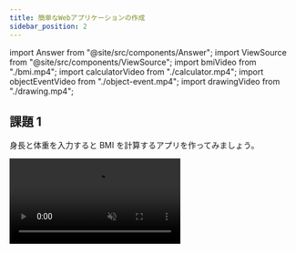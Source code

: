 ```yaml
---
title: 簡単なWebアプリケーションの作成
sidebar_position: 2
---
```


import Answer from "@site/src/components/Answer";
import ViewSource from "@site/src/components/ViewSource";
import bmiVideo from "./bmi.mp4";
import calculatorVideo from "./calculator.mp4";
import objectEventVideo from "./object-event.mp4";
import drawingVideo from "./drawing.mp4";

## 課題 1

身長と体重を入力すると BMI を計算するアプリを作ってみましょう。

<video src={bmiVideo} controls muted autoPlay loop />

<Answer>

```html title=index.html
<h1>BMI計算アプリ</h1>
<p><input id="height" /> cm</p>
<p><input id="weight" /> kg</p>
<button id="calc-button">BMIを計算する</button>
<p>BMIは……</p>
<p id="answer">？？</p>
<p>です！</p>
```

```javascript title=script.js
let height = document.getElementById("height");
let weight = document.getElementById("weight");

let calcButton = document.getElementById("calc-button");

let answer = document.getElementById("answer");

calcButton.onclick = () => {
  answer.textContent = weight.value / (height.value / 100) ** 2;
};
```

<ViewSource url={import.meta.url} path="_samples/bmi" />

</Answer>

## 課題 2

入力した 2 つの値の四則演算ができる、簡易的な計算アプリを作ってみましょう。

### ルール

- 2 つの数値と、演算子 `+`、`-`、`*`、`/` のうちいずれか 1 つを選択できます
- `計算` ボタンをクリックすると、計算結果が表示されます

<video src={calculatorVideo} controls muted autoPlay loop />

### STEP 1

まずは、数値の入力欄を作り、入力された値を取得してみましょう。

- 入力欄は `input` タグで作成できます。`type` 属性に `number` を指定することで、入力を数値のみに限定することができます。

  ```html title=index.html
  <input id="number1" type="number" />
  ```

- 入力された数値は、`document.getElementById` 関数が返すオブジェクトの `value` プロパティに格納されています。
- ただし、文字列として格納されているので、四則演算を行うには数値に変換する必要があります。文字列を数値に変換するには、`Number()` を使います。

  ```javascript
  let number = Number("1"); // 1
  ```

- 2 つの入力欄とボタンを配置し、ボタンを押すと入力された 2 つの数の和が表示されるようにしてみましょう。

  ```html title=index.html
  <input id="number1" type="number" />
  <input id="number2" type="number" />
  <button id="calculate-button" type="button">計算</button>
  <div id="result"></div>
  ```

  ```javascript title=script.js
  let calculateButton = document.getElementById("calculate-button");
  let number1 = document.getElementById("number1");
  let number2 = document.getElementById("number2");
  let result = document.getElementById("result");

  function calculate() {
    let inputNumber1 = Number(number1.value);
    let inputNumber2 = Number(number2.value);
    result.textContent = inputNumber1 + inputNumber2;
  }
  calculateButton.onclick = calculate;
  ```

### STEP 2

次に、演算子を選択できるプルダウンメニューを作りましょう。

- プルダウンメニューは、`select` タグと `option` タグを使って実現できます。1 つ 1 つの選択肢を `option` タグで作成し、全体を `select` タグで囲みます。

  ```html title=index.html
  <select id="fruit-select">
    <option value="strawberry">イチゴ</option>
    <option value="apple">リンゴ</option>
    <option value="banana">バナナ</option>
  </select>
  ```

- `select` 要素を `document.getElementById` 関数で取得します。返されたオブジェクトの `value` プロパティには、プルダウンメニューで選択されている選択肢の `value` 属性に指定されている文字列が格納されています。

  ```javascript title=script.js
  let fruitSelect = document.getElementById("fruit-select");

  // "strawberry", "apple", "banana" のいずれか
  document.write(fruitSelect.value);
  ```

- 演算子 `+`、`-`、`*`、`/` の中から 1 つ選択できるプルダウンメニューを作り、選ばれた演算子に応じた計算結果が表示されるようにしましょう。
- 余裕がある人は、0 で割ろうとした時に計算結果の代わりにエラーメッセージが表示されるようにしてみましょう。

<Answer>

```html title=index.html
<input id="number1" type="number" />
<select id="operator">
  <option value="+">+</option>
  <option value="-">-</option>
  <option value="*">*</option>
  <option value="/">/</option>
</select>
<input id="number2" type="number" />
<button id="calculate-button" type="button">計算</button>
<div id="result"></div>
```

```javascript title=script.js
let calculateButton = document.getElementById("calculate-button");
let number1 = document.getElementById("number1");
let number2 = document.getElementById("number2");
let operator = document.getElementById("operator");
let result = document.getElementById("result");

function calculate() {
  let inputNumber1 = Number(number1.value);
  let inputNumber2 = Number(number2.value);
  if (operator.value === "/" && inputNumber2 === 0) {
    result.textContent = "0で割ることはできません。";
    result.style.color = "red";
  } else {
    if (operator.value === "+")
      result.textContent = inputNumber1 + inputNumber2;
    if (operator.value === "-")
      result.textContent = inputNumber1 - inputNumber2;
    if (operator.value === "*")
      result.textContent = inputNumber1 * inputNumber2;
    if (operator.value === "/")
      result.textContent = inputNumber1 / inputNumber2;
    result.style.color = "black";
  }
}
calculateButton.onclick = calculate;
```

<ViewSource url={import.meta.url} path="_samples/calculator" />

</Answer>

## 課題 3

田中君の成績を格納したオブジェクトがあります。

```javascript
let tanaka = {
  name: "田中",
  scores: {
    math: 80,
    science: 90,
  },
};
```

しかしながら田中君は、親に数学、理科の成績を高く見せたいと考えました。
下を満たすプログラムを作成して下さい。

- HTML を読み込むと、`成績:数学...80点、理科...90点` と表示される
- ボタンを押すと、`成績:数学...100点、理科...100点` と表示される
- ただし、JavaScript は `tanaka` オブジェクトのみを参照する。新しい成績格納オブジェクトを作ってはならない。

すなわち、

```javascript
HTML要素のid.textContent =
  "成績:数学..." +
  tanaka.scores.math +
  "点、理科..." +
  tanaka.scores.science +
  "点";
```

というコードを含めることを条件とします。

<video src={objectEventVideo} controls muted autoPlay loop />

<Answer>

```html title=index.html
<div id="academic-performance">成績:数学...80点、理科...90点</div>
<button id="button" type="button">クリック</button>
```

```javascript title=script.js
let tanaka = {
  name: "田中",
  scores: {
    math: 80,
    science: 90,
  },
};

function falsifyTanakaData() {
  tanaka.scores.math = 100;
  tanaka.scores.science = 100;
  let academicPerformance = document.getElementById("academic-performance");
  academicPerformance.textContent =
    "成績:数学..." +
    tanaka.scores.math +
    "点、理科..." +
    tanaka.scores.science +
    "点";
}

let trickbutton = document.getElementById("button");
trickbutton.onclick = falsifyTanakaData;
```

<ViewSource url={import.meta.url} path="_samples/object-event" />

</Answer>

## 課題 4

枠内でクリックしたら正方形を描画するツールを作成してみましょう。

<video src={drawingVideo} controls muted autoPlay loop />

### ヒント

`canvas` 要素を用いることによって、ブラウザ上に図形や絵を描画することができます。
`canvas` 要素を `getElementById` 関数で呼び出し、`getContext` 関数を用いることによって図形の描画を行うことができます。

```html
<canvas id="canvas">描画用キャンバス</canvas>
```

```javascript
let canvas = document.getElementById("canvas");
let ctx = canvas.getContext("2d");
ctx.fillStyle = "green";
ctx.fillRect(10, 10, 100, 100);
```
<ViewSource url={import.meta.url} path="_samples/drawing/canvas-demo" />

また、DOMのonclickプロパティに格納された関数は、引数として [`MouseEvent` オブジェクト](https://developer.mozilla.org/ja/docs/Web/API/MouseEvent) を受け取ります。また、 [`MouseEvent` プロパティ](https://developer.mozilla.org/ja/docs/Web/API/Event/target)にアクセスすることで、ユーザーがクリックしたオブジェクトの情報などを取得することができます。

```html
<button id="button">押してください</button>
<div id="display"></div>
```

```javascript
const button = document.getElementById("button");
const tagNameDisplay = document.getElementById("tag-name-display");
const displayX = document.getElementById("display-x");
const displayY = document.getElementById("display-y");

function displayNameAndLocation(e){
    tagNameDisplay.textContent = e.target.tagName;
    displayX.textContent = e.pageX;
    displayY.textContent = e.pageY;
}

button.onclick = displayNameAndLocation;
```
<ViewSource url={import.meta.url} path="_samples/drawing/event-demo" />

<Answer>

```html title=index.html
<canvas id="canvas" style="border: solid" width="360px" height="360px"
  >描画用キャンバス</canvas
>
<div>
  <button id="small-button">小</button>
</div>
<div>
  <button id="big-button">大</button>
</div>
```



```javascript title=script.js
let canvas = document.getElementById("canvas");
let smallButton = document.getElementById("small-button");
let bigButton = document.getElementById("big-button");

let context = canvas.getContext("2d");
let isBig = false;

canvas.onclick = drawRect;

function drawRect(e) {
  let top = canvas.getBoundingClientRect().top;
  let left = canvas.getBoundingClientRect().left;
  context.fillStyle = "green";
  if (isBig) {
    context.fillRect(e.pageX - left - 10, e.pageY - top - 10, 20, 20);
  } else {
    context.fillRect(e.pageX - left - 5, e.pageY - top - 5, 10, 10);
  }
}

function swapSize() {
  isBig = !isBig
}

smallButton.onclick = swapSize;

bigButton.onclick = swapSize;

```

<ViewSource url={import.meta.url} path="_samples/drawing/answer" />

</Answer>

